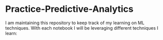 # Practice-Predictive-Analytics

I am maintaining this repository to keep track of my learning on ML techniques. With each notebook I will be leveraging different techniques I learn:
